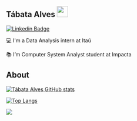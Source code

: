 
## Tábata Alves   <img src=https://github.com/TheDudeThatCode/TheDudeThatCode/blob/master/Assets/Earth.gif width="30">

[![Linkedin Badge](https://img.shields.io/badge/-LinkedIn-blue?style=flat-square&logo=Linkedin&logoColor=white&link=https://www.linkedin.com/in/tabataalvees//)](https://www.linkedin.com/in/tabataalvees//)


:computer: I'm a Data Analysis intern at Itaú

:books: I’m Computer System Analyst student at Impacta

 

## About

[![Tábata Alves GitHub stats](https://github-readme-stats.vercel.app/api?username=tabataalvees)](https://github.com/tabataalvees/github-readme-stats)

[![Top Langs](https://github-readme-stats.vercel.app/api/top-langs/?username=tabataalvees&layout=compact)](https://github.com/anuraghazra/github-readme-stats)

<img src="https://media.giphy.com/media/2gGEWrIGVioP6/giphy.gif"/>
